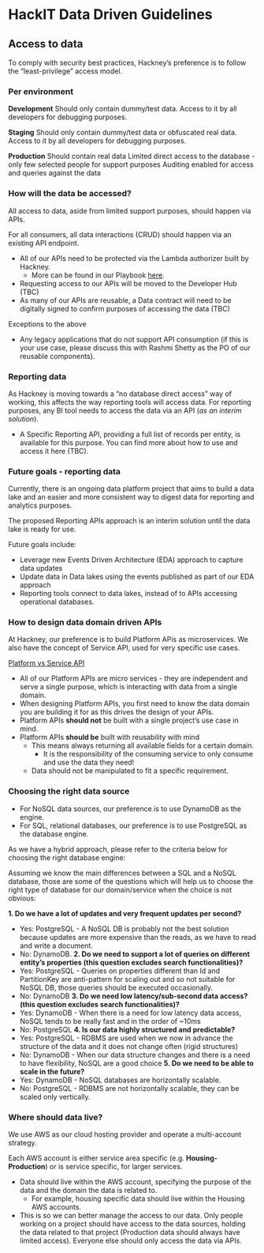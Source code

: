 # HackIT Data Driven Guidelines

## Access to data
To comply with security best practices, Hackney’s preference is to follow the “least-privilege” access model.


### Per environment
**Development**
Should only contain dummy/test data.
Access to it by all developers for debugging purposes.

**Staging**
Should only contain dummy/test data or obfuscated real data.
Access to it by all developers for debugging purposes.

**Production**
Should contain real data
Limited direct access to the database - only few selected people for support purposes
Auditing enabled for access and queries against the data

### How will the data be accessed?
All access to data, aside from limited support purposes, should happen via APIs.

For all consumers, all data interactions (CRUD) should happen via an existing API endpoint.

- All of our APIs need to be protected via the Lambda authorizer built by Hackney.
    - More can be found in our Playbook [here](/api-playbook/Development%20Lifecycle/Securing%20your%20API/lambda_authoriser/).
- Requesting access to our APIs will be moved to the Developer Hub (TBC)
- As many of our APIs are reusable, a Data contract will need to be digitally signed to confirm purposes of accessing the data (TBC)

Exceptions to the above
- Any legacy applications that do not support API consumption (if this is your use case, please discuss this with Rashmi Shetty as the PO of our reusable components).

### Reporting data

As Hackney is moving towards a “no database direct access” way of working, this affects the way reporting tools will access data.
For reporting purposes, any BI tool needs to access the data via an API (*as an interim solution*).
- A Specific Reporting API, providing a full list of records per entity, is available for this purpose. You can find more about how to use and access it here (TBC).


### Future goals - reporting data
Currently, there is an ongoing data platform project that aims to build a data lake and an easier and more consistent way to digest data for reporting and analytics purposes.

The proposed Reporting APIs approach is an interim solution until the data lake is ready for use.

Future goals include:
- Leverage new Events Driven Architecture (EDA) approach to capture data updates
- Update data in Data lakes using the events published as part of our EDA approach
- Reporting tools connect to data lakes, instead of to APIs accessing operational databases.

### How to design data domain driven APIs

At Hackney, our preference is to build Platform APis as microservices. We also have the concept of Service API, used for very specific use cases.

[Platform vs Service API](/api-playbook/platorm_api_vs_service_api/)

- All of our Platform APIs are micro services - they are independent and serve a single purpose, which is interacting with data from a single domain.
- When designing Platform APIs, you first need to know the data domain you are building it for as this drives the design of your APIs.
- Platform APIs **should not** be built with a single project’s use case in mind.
- Platform APIs **should be** built with reusability with mind
    - This means always returning all available fields for a certain domain.
        - It is the responsibility of the consuming service to only consume and use the data they need!
    - Data should not be manipulated to fit a specific requirement.

### Choosing the right data source
- For NoSQL data sources, our preference is to use DynamoDB as the engine.
- For SQL, relational databases, our preference is to use PostgreSQL as the database engine.

As we have a hybrid approach, please refer to the criteria below for choosing the right database engine:

Assuming we know the main differences  between a SQL and a NoSQL database, those are some of the questions which will help us to choose the right type of database for our domain/service when the choice is not obvious:

**1. Do we have  a lot of updates and very frequent updates per second?**
- Yes: PostgreSQL - A NoSQL DB is probably not the best solution because updates are more expensive than the reads, as we have to read and write a document.
- No: DynamoDB.
**2. Do we need to support a lot of queries on different entity’s properties (this question excludes search functionalities)?**
- Yes: PostgreSQL -  Queries on properties different  than Id and PartitionKey are anti-pattern for scaling out and so not suitable for NoSQL DB, those queries should be executed occasionally.
- No: DynamoDB
**3. Do we need low latency/sub-second data access? (this question excludes search functionalities)?**
- Yes: DynamoDB - When there is a need for low latency data access, NoSQL tends to be really fast and in the order of ~10ms
- No: PostgreSQL
**4. Is our data highly structured and predictable?**
- Yes: PostgreSQL - RDBMS are used when we now in advance the structure of the data and it does not change often (rigid structures)
- No: DynamoDB - When our data structure changes and there is a need to have flexibility, NoSQL are a good choice
**5. Do we need to be able to scale in the future?**
- Yes: DynamoDB - NoSQL databases are horizontally scalable.
- No: PostgreSQL - RDBMS are not horizontally scalable, they can be scaled only vertically.

### Where should data live?
We use AWS as our cloud hosting provider and operate a multi-account strategy.

Each AWS account is either service area specific (e.g. **Housing-Production**) or is service specific, for larger services.

- Data should live within the AWS account, specifying the purpose of the data and the domain the data is related to.
    - For example, housing specific data should live within the Housing AWS accounts.
- This is so we can better manage the access to our data. Only people working on a project should have access to the data sources, holding the data related to that project (Production data should always have limited access). Everyone else should only access the data via APIs.
